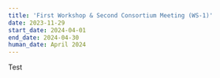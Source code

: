 ```yaml
---
title: 'First Workshop & Second Consortium Meeting (WS-1)'
date: 2023-11-29
start_date: 2024-04-01
end_date: 2024-04-30
human_date: April 2024
---
```


Test
